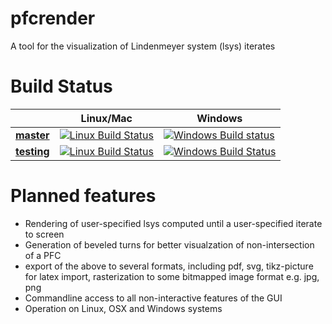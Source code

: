 # pfcrender
A tool for the visualization of Lindenmeyer system (lsys) iterates

# Build Status

|                                                                     | Linux/Mac                                                                                                                       | Windows  |
|:-:|---|---|
| __[master](https://github.com/Garandor/pfcrender/tree/master)__     | [![Linux Build Status](https://travis-ci.org/Garandor/pfcrender.svg?branch=master)](https://travis-ci.org/Garandor/pfcrender)   | [![Windows Build status](https://ci.appveyor.com/api/projects/status/sj2a1l3akbe4v2pt?svg=true)](https://ci.appveyor.com/project/Garandor/pfcrender)|
| __[testing](https://github.com/Garandor/pfcrender/tree/testing)__   | [![Linux Build Status](https://travis-ci.org/Garandor/pfcrender.svg?branch=testing)](https://travis-ci.org/Garandor/pfcrender)  | [![Windows Build Status](https://ci.appveyor.com/api/projects/status/sj2a1l3akbe4v2pt/branch/testing?svg=true)](https://ci.appveyor.com/project/Garandor/pfcrender/branch/testing) |

# Planned features
- Rendering of user-specified lsys computed until a user-specified iterate to screen
- Generation of beveled turns for better visualzation of non-intersection of a PFC
- export of the above to several formats, including pdf, svg, tikz-picture for latex import, rasterization to some bitmapped image format e.g. jpg, png
- Commandline access to all non-interactive features of the GUI
- Operation on Linux, OSX and Windows systems
